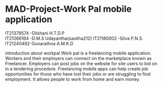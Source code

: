 # MAD-Project-Work Pal mobile application 


IT21379574 -Dilshani H.T.D.P   
IT21266164 -D.M.S Udayantha(sasitha212)
IT21180002 -Silva P.N.S.
IT21240492-Gunarathna A.M.K.D


  

introduction about workpal
Work pal is a freelancing mobile application. 
Workers and their employers can connect on the marketplace known as Freelancer. Employers can post jobs on the website for site users to bid on in a tendering procedure. 
Freelancing mobile apps can help create job opportunities for those who have lost their jobs or are struggling to find employment.
It allows people to work from home and earn money. 
